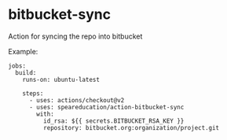 # bitbucket-sync
Action for syncing the repo into bitbucket

Example:
```
jobs:
  build:
    runs-on: ubuntu-latest

    steps:
      - uses: actions/checkout@v2
      - uses: speareducation/action-bitbucket-sync
        with:
          id_rsa: ${{ secrets.BITBUCKET_RSA_KEY }}
          repository: bitbucket.org:organization/project.git
```